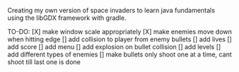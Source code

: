 Creating my own version of space invaders to learn java fundamentals using the libGDX framework with gradle.


TO-DO:
[X] make window scale appropriately
[X] make enemies move down when hitting edge
[] add collision to player from enemy bullets
[] add lives
[] add score
[] add menu
[] add explosion on bullet collision
[] add levels
[] add different types of enemies
[] make bullets only shoot one at a time, cant shoot till last one is done